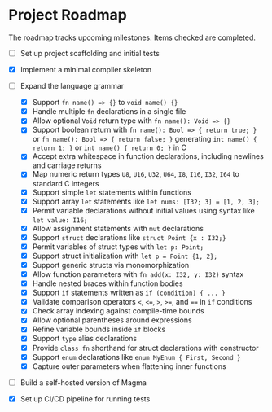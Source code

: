 # Project Roadmap

The roadmap tracks upcoming milestones. Items checked are completed.

- [ ] Set up project scaffolding and initial tests
- [x] Implement a minimal compiler skeleton
- [ ] Expand the language grammar
  - [x] Support `fn name() => {}` to `void name() {}`
  - [x] Handle multiple `fn` declarations in a single file
  - [x] Allow optional `Void` return type with `fn name(): Void => {}`
  - [x] Support boolean return with `fn name(): Bool => { return true; }` or
    `fn name(): Bool => { return false; }` generating
    `int name() { return 1; }` or `int name() { return 0; }` in C
  - [x] Accept extra whitespace in function declarations, including newlines
    and carriage returns
  - [x] Map numeric return types `U8`, `U16`, `U32`, `U64`, `I8`, `I16`, `I32`,
    `I64` to standard C integers
  - [x] Support simple `let` statements within functions
  - [x] Support array `let` statements like `let nums: [I32; 3] = [1, 2, 3];`
  - [x] Permit variable declarations without initial values using syntax like
    `let value: I16;`
  - [x] Allow assignment statements with `mut` declarations
  - [x] Support `struct` declarations like `struct Point {x : I32;}`
  - [x] Permit variables of struct types with `let p: Point;`
  - [x] Support struct initialization with `let p = Point {1, 2};`
  - [x] Support generic structs via monomorphization
  - [x] Allow function parameters with `fn add(x: I32, y: I32)` syntax
  - [x] Handle nested braces within function bodies
  - [x] Support `if` statements written as `if (condition) { ... }`
  - [x] Validate comparison operators `<`, `<=`, `>`, `>=`, and `==` in `if`
    conditions
  - [x] Check array indexing against compile-time bounds
  - [x] Allow optional parentheses around expressions
  - [x] Refine variable bounds inside `if` blocks
  - [x] Support `type` alias declarations
  - [x] Provide `class fn` shorthand for struct declarations with constructor
  - [x] Support `enum` declarations like `enum MyEnum { First, Second }`
  - [x] Capture outer parameters when flattening inner functions
- [ ] Build a self-hosted version of Magma

- [x] Set up CI/CD pipeline for running tests
